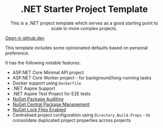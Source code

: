 <h1 align="center">
  .NET Starter Project Template
</h1>

<p align="center">
This is a .NET project template which serves as a good starting point to scale to more complex projects.
</p>

[Open in github.dev](https://github.dev/MarcelMichau/dotnet-starter-project-template)

This template includes some opinionated defaults based on personal preference.

It has the following notable features:

- ASP.NET Core Minimal API project
- ASP.NET Core Worker project - for background/long-running tasks
- Docker support using `Dockerfile`
- .NET Aspire Support
- .NET Aspire Test Project for E2E tests
- [NuGet Package Auditing](https://learn.microsoft.com/en-us/nuget/concepts/auditing-packages)
- [NuGet Central Package Management](https://learn.microsoft.com/en-us/nuget/consume-packages/Central-Package-Management)
- [NuGet Lock Files Enabled](https://learn.microsoft.com/en-us/nuget/consume-packages/package-references-in-project-files#enabling-the-lock-file)
- Centralised project configuration using `Directory.Build.Props` - to consolidate duplicated project properties across projects